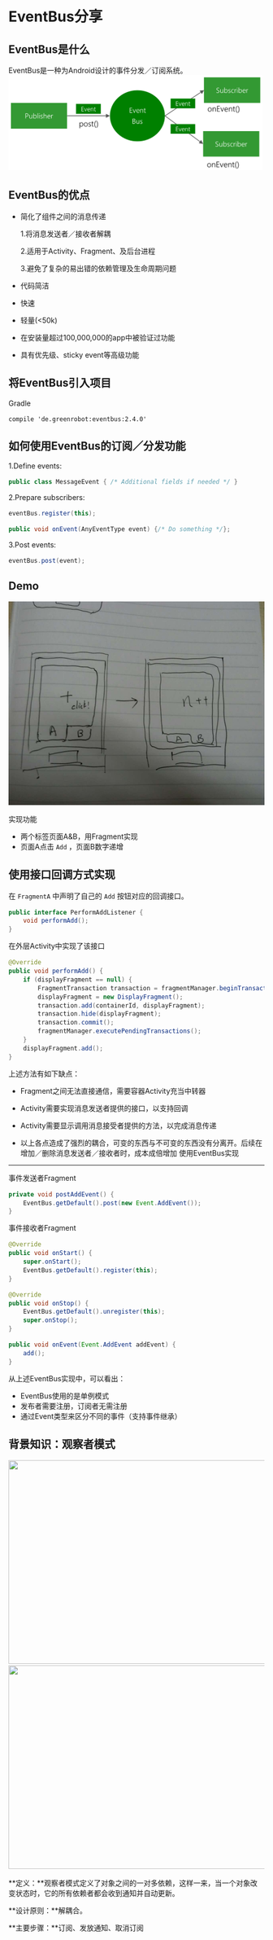 EventBus分享
===============
EventBus是什么
--------------------
EventBus是一种为Android设计的事件分发／订阅系统。
<img src="../img/eventbus/eventbus.png" width="500" height="187"/>

EventBus的优点
---------------------------
* 简化了组件之间的消息传递

  1.将消息发送者／接收者解耦

  2.适用于Activity、Fragment、及后台进程

  3.避免了复杂的易出错的依赖管理及生命周期问题
* 代码简洁
* 快速
* 轻量(<50k)
* 在安装量超过100,000,000的app中被验证过功能
* 具有优先级、sticky event等高级功能 

将EventBus引入项目
------------------
Gradle
```
compile 'de.greenrobot:eventbus:2.4.0'
```
如何使用EventBus的订阅／分发功能
---------------------
1.Define events:
```java
public class MessageEvent { /* Additional fields if needed */ }
```
2.Prepare subscribers:
```java
eventBus.register(this);
```
```java
public void onEvent(AnyEventType event) {/* Do something */};
```
3.Post events:
```java
eventBus.post(event);
```
Demo
--------------------------
<img src="../img/eventbus/demo.jpeg" width="600" height="400"/>

实现功能
* 两个标签页面A&B，用Fragment实现
* 页面A点击 ```Add``` ，页面B数字递增

使用接口回调方式实现
-----------------------
在 ```FragmentA``` 中声明了自己的 ```Add``` 按钮对应的回调接口。
```java
public interface PerformAddListener {
    void performAdd();
}
```
在外层Activity中实现了该接口
```java
@Override
public void performAdd() {
    if (displayFragment == null) {
        FragmentTransaction transaction = fragmentManager.beginTransaction();
        displayFragment = new DisplayFragment();
        transaction.add(containerId, displayFragment);
        transaction.hide(displayFragment);
        transaction.commit();
        fragmentManager.executePendingTransactions();
    }
    displayFragment.add();
}
```
上述方法有如下缺点：

* Fragment之间无法直接通信，需要容器Activity充当中转器

* Activity需要实现消息发送者提供的接口，以支持回调

* Activity需要显示调用消息接受者提供的方法，以完成消息传递

* 以上各点造成了强烈的耦合，可变的东西与不可变的东西没有分离开。后续在增加／删除消息发送者／接收者时，成本成倍增加
使用EventBus实现
--------------------------
事件发送者Fragment
```java
private void postAddEvent() {
    EventBus.getDefault().post(new Event.AddEvent());
}
```
事件接收者Fragment
```java
@Override
public void onStart() {
    super.onStart();
    EventBus.getDefault().register(this);
}
```
```java
@Override
public void onStop() {
    EventBus.getDefault().unregister(this);
    super.onStop();
}
```
```java
public void onEvent(Event.AddEvent addEvent) {
    add();
}
```

从上述EventBus实现中，可以看出：

* EventBus使用的是单例模式
* 发布者需要注册，订阅者无需注册
* 通过Event类型来区分不同的事件（支持事件继承）


背景知识：观察者模式
-----------------------
<img src="../img/eventbus/observer1" width="600" height="400">
<img src="../img/eventbus/observer2" width="600" height="400">

**定义：**观察者模式定义了对象之间的一对多依赖，这样一来，当一个对象改变状态时，它的所有依赖者都会收到通知并自动更新。

**设计原则：**解耦合。

**主要步骤：**订阅、发放通知、取消订阅


